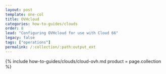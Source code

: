 ```yaml
---
layout: post
template: one-col
title: OVHcloud
categories: how-to-guides/clouds
order: 8
lead: "Configuring OVHcloud for use with Cloud 66"
legacy: false
tags: ["operations"]
permalink: /:collection/:path:output_ext
---
```



{% include how-to-guides/clouds/cloud-ovh.md  product = page.collection %}
